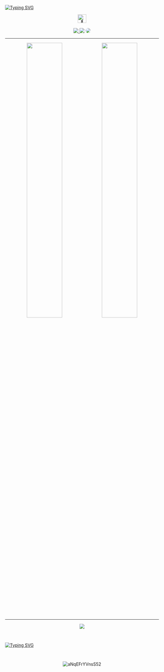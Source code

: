 
[![Typing SVG](https://readme-typing-svg.herokuapp.com/?color=d4d4d4&size=35&center=true&vCenter=true&width=1000&lines=Hello,+My+name+is+Carlos+Eduardo;I'm+23+years+old;I'm+from+Brazil;I+studying+computer+science;Be+Welcome!+:%29)](https://git.io/typing-svg)


<div align="center">
 <img src="https://github.com/wervlad/wervlad/assets/24524555/766d336d-b87d-44ba-807c-c51de2bc6b4d" width="28px" alt="👋">
 </div>

 <br>

 <div align="center"> 
<a href="https://instagram.com/kadu.olliver" target="_blank"><img src="https://img.shields.io/badge/-Instagram-%23E4405F?style=for-the-badge&logo=instagram&logoColor=white"</a>
<a href = "mailto:kaduoliver.tech@gmail.com"> <img src="https://img.shields.io/badge/-Gmail-%23333?style=for-the-badge&logo=gmail&logoColor=white" target="_blank"></a>
<a href="https://www.linkedin.com/in/carlos-eduardo-361771216/" target="_blank"><img src="https://img.shields.io/badge/-LinkedIn-%230077B5?style=for-the-badge&logo=linkedin&logoColor=white" style="border-radius: 30px" target="_blank"></a> 
 </div>

 <hr>
 
<div align="center">
  
 <img width="48%" src="https://github-readme-stats.vercel.app/api?username=kaduolliver&show_icons=true&theme=neon&https://github.com/kaduolliver/github-readme-stats)">
 <img width="48%" src="https://github-readme-stats.vercel.app/api/top-langs/?username=kaduolliver&layout=compact&theme=neon">
 
 </div>
 <hr>
 
 <div align="center"> 
  
  ![](https://komarev.com/ghpvc/?username=kaduolliver)
  
 </div>

<br>

[![Typing SVG](https://readme-typing-svg.herokuapp.com/?color=d4d4d4&size=35&center=true&vCenter=true&width=1000&lines=Thanks+for+visiting!+:%29)](https://git.io/typing-svg)

<br>

 <div align="center">
   
  ![aNqEFrYVnsS52](https://github.com/user-attachments/assets/3824e3e6-d574-4849-9fbd-b2117cd1c7ab)
  
</div>


 
